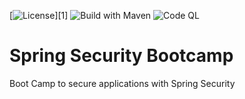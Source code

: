 [![License](https://img.shields.io/badge/License-Apache%20License%202.0-brightgreen.svg)][1]
![Build with Maven](https://github.com/andifalk/spring-security-bootcamp/actions/workflows/build.yml/badge.svg)
![Code QL](https://github.com/andifalk/spring-security-bootcamp/actions/workflows/codeql.yml/badge.svg)

# Spring Security Bootcamp

Boot Camp to secure applications with Spring Security
